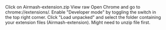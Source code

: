Click on Airmash-extension.zip View raw
Open Chrome and go to chrome://extensions/.
Enable "Developer mode" by toggling the switch in the top right corner.
Click "Load unpacked" and select the folder containing your extension files (Airmash-extension). 
Might need to unzip file first.
